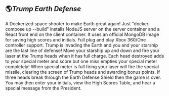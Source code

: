    ## :earth_americas:*Trump Earth Defense*  
   A Dockerized space shooter to make Earth great again! Just "docker-compose up --build" installs NodeJS server on the server container and a React front end on the client container. It uses an official MongoDB image for saving high scores and initials. Full plug and play Xbox 360/One controller support. Trump is invading the Earth and you and your starship are the last line of defense! Move your starship up and down and fire your laser at the Trump heads when it has full charge. Each head destroyed adds to your special meter and score but one miss empties your special meter completely! When special meter is full firing your laser will fire the special missile, clearing the screen of Trump heads and awarding bonus points. If three heads break through the Earth Defense Shield then the game is over. You may then enter your initials, view the High Scores Table, and hear a special message from the President.
